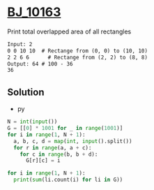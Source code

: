 # [BJ_10163](https://acmicpc.net/problem/10163)

Print total overlapped area of all rectangles

```txt
Input: 2
0 0 10 10  # Rectange from (0, 0) to (10, 10)
2 2 6 6      # Rectange from (2, 2) to (8, 8)
Output: 64 # 100 - 36
36
```

## Solution

* py

```py
N = int(input())
G = [[0] * 1001 for _ in range(1001)]
for i in range(1, N + 1):
  a, b, c, d = map(int, input().split())
  for r in range(a, a + c):
    for c in range(b, b + d):
      G[r][c] = i

for i in range(1, N + 1):
  print(sum(li.count(i) for li in G))
```
